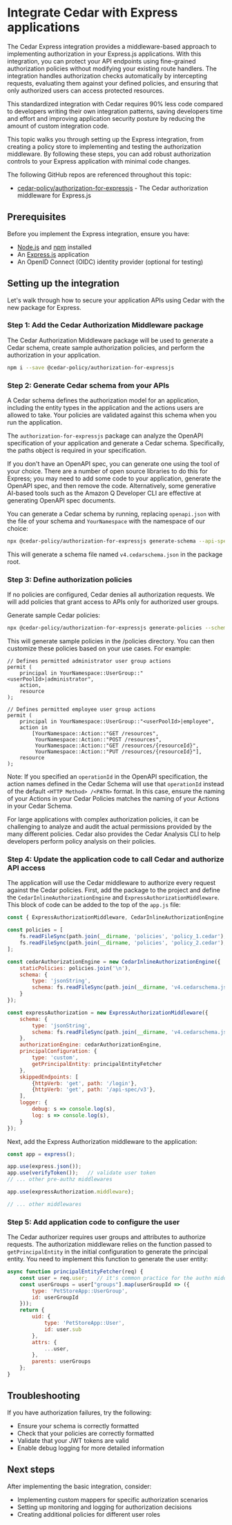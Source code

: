 # Integrate Cedar with Express applications

The Cedar Express integration provides a middleware-based approach to implementing authorization in your Express.js applications. With this integration, you can protect your API endpoints using fine-grained authorization policies without modifying your existing route handlers. The integration handles authorization checks automatically by intercepting requests, evaluating them against your defined policies, and ensuring that only authorized users can access protected resources.

This standardized integration with Cedar requires 90% less code compared to developers writing their own integration patterns, saving developers time and effort and improving application security posture by reducing the amount of custom integration code.

This topic walks you through setting up the Express integration, from creating a policy store to implementing and testing the authorization middleware. By following these steps, you can add robust authorization controls to your Express application with minimal code changes.

The following GitHub repos are referenced throughout this topic:

- [cedar-policy/authorization-for-expressjs](https://github.com/cedar-policy/authorization-for-expressjs) - The Cedar authorization middleware for Express.js

## Prerequisites

Before you implement the Express integration, ensure you have:

- [Node.js](https://nodejs.org/) and [npm](https://docs.npmjs.com/) installed
- An [Express.js](https://expressjs.com/) application
- An OpenID Connect (OIDC) identity provider (optional for testing)

## Setting up the integration

Let's walk through how to secure your application APIs using Cedar with the new package for Express.

### Step 1: Add the Cedar Authorization Middleware package

The Cedar Authorization Middleware package will be used to generate a Cedar schema, create sample authorization policies, and perform the authorization in your application.

```bash
npm i --save @cedar-policy/authorization-for-expressjs
```

### Step 2: Generate Cedar schema from your APIs

A Cedar schema defines the authorization model for an application, including the entity types in the application and the actions users are allowed to take. Your policies are validated against this schema when you run the application.

The `authorization-for-expressjs` package can analyze the OpenAPI specification of your application and generate a Cedar schema. Specifically, the paths object is required in your specification.

If you don't have an OpenAPI spec, you can generate one using the tool of your choice. There are a number of open source libraries to do this for Express; you may need to add some code to your application, generate the OpenAPI spec, and then remove the code. Alternatively, some generative AI-based tools such as the Amazon Q Developer CLI are effective at generating OpenAPI spec documents.

You can generate a Cedar schema by running, replacing `openapi.json` with the file of your schema and `YourNamespace` with the namespace of our choice:

```bash
npx @cedar-policy/authorization-for-expressjs generate-schema --api-spec openapi.json --namespace YourNamespace --mapping-type SimpleRest
```

This will generate a schema file named `v4.cedarschema.json` in the package root.

### Step 3: Define authorization policies

If no policies are configured, Cedar denies all authorization requests. We will add policies that grant access to APIs only for authorized user groups.

Generate sample Cedar policies:

```bash
npx @cedar-policy/authorization-for-expressjs generate-policies --schema v4.cedarschema.json
```

This will generate sample policies in the /policies directory. You can then customize these policies based on your use cases. For example:

```cedar
// Defines permitted administrator user group actions
permit (
    principal in YourNamespace::UserGroup::"<userPoolId>|administrator",
    action,
    resource
);

// Defines permitted employee user group actions
permit (
    principal in YourNamespace::UserGroup::"<userPoolId>|employee",
    action in
        [YourNamespace::Action::"GET /resources",
         YourNamespace::Action::"POST /resources",
         YourNamespace::Action::"GET /resources/{resourceId}",
         YourNamespace::Action::"PUT /resources/{resourceId}"],
    resource
);
```
Note: If you specified an `operationId` in the OpenAPI specification, the action names defined in the Cedar Schema will use that `operationId` instead of the default `<HTTP Method> /<PATH>` format. In this case, ensure the naming of your Actions in your Cedar Policies matches the naming of your Actions in your Cedar Schema.

For large applications with complex authorization policies, it can be challenging to analyze and audit the actual permissions provided by the many different policies. Cedar also provides the Cedar Analysis CLI to help developers perform policy analysis on their policies.

### Step 4: Update the application code to call Cedar and authorize API access

The application will use the Cedar middleware to authorize every request against the Cedar policies. First, add the package to the project and define the `CedarInlineAuthorizationEngine` and `ExpressAuthorizationMiddleware`. This block of code can be added to the top of the `app.js` file:

```javascript
const { ExpressAuthorizationMiddleware, CedarInlineAuthorizationEngine } = require('@cedar-policy/authorization-for-expressjs');

const policies = [
    fs.readFileSync(path.join(__dirname, 'policies', 'policy_1.cedar'), 'utf8'),
    fs.readFileSync(path.join(__dirname, 'policies', 'policy_2.cedar'), 'utf8')
];

const cedarAuthorizationEngine = new CedarInlineAuthorizationEngine({
    staticPolicies: policies.join('\n'),
    schema: {
        type: 'jsonString',
        schema: fs.readFileSync(path.join(__dirname, 'v4.cedarschema.json'), 'utf8'),
    }
});

const expressAuthorization = new ExpressAuthorizationMiddleware({
    schema: {
        type: 'jsonString',
        schema: fs.readFileSync(path.join(__dirname, 'v4.cedarschema.json'), 'utf8'),
    },
    authorizationEngine: cedarAuthorizationEngine,
    principalConfiguration: {
        type: 'custom',
        getPrincipalEntity: principalEntityFetcher
    },
    skippedEndpoints: [
        {httpVerb: 'get', path: '/login'},
        {httpVerb: 'get', path: '/api-spec/v3'},
    ],
    logger: {
        debug: s => console.log(s),
        log: s => console.log(s),
    }
});
```

Next, add the Express Authorization middleware to the application:

```javascript
const app = express();

app.use(express.json());
app.use(verifyToken());   // validate user token
// ... other pre-authz middlewares

app.use(expressAuthorization.middleware);

// ... other middlewares
```

### Step 5: Add application code to configure the user

The Cedar authorizer requires user groups and attributes to authorize requests. The authorization middleware relies on the function passed to `getPrincipalEntity` in the initial configuration to generate the principal entity. You need to implement this function to generate the user entity:

```javascript
async function principalEntityFetcher(req) {
    const user = req.user;   // it's common practice for the authn middleware to store the user info from the decoded token here
    const userGroups = user["groups"].map(userGroupId => ({
        type: 'PetStoreApp::UserGroup',
        id: userGroupId       
    }));
    return {
        uid: {
            type: 'PetStoreApp::User',
            id: user.sub
        },
        attrs: {
            ...user,
        },
        parents: userGroups 
    };
}
```

## Troubleshooting

If you have authorization failures, try the following:

- Ensure your schema is correctly formatted
- Check that your policies are correctly formatted
- Validate that your JWT tokens are valid
- Enable debug logging for more detailed information

## Next steps

After implementing the basic integration, consider:

- Implementing custom mappers for specific authorization scenarios
- Setting up monitoring and logging for authorization decisions
- Creating additional policies for different user roles
